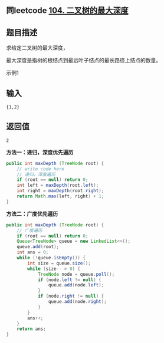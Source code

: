 ## 同leetcode [104. 二叉树的最大深度](https://leetcode-cn.com/problems/maximum-depth-of-binary-tree/)

## 题目描述

求给定二叉树的最大深度，

最大深度是指树的根结点到最远叶子结点的最长路径上结点的数量。

示例1

## 输入

```
{1,2}
```

## 返回值

```
2
```

**方法一：递归，深度优先遍历**

```java
public int maxDepth (TreeNode root) {
    // write code here
    // 递归，深度遍历
    if (root == null) return 0;
    int left = maxDepth(root.left);
    int right = maxDepth(root.right);
    return Math.max(left, right) + 1;
}
```
**方法二：广度优先遍历**

```java
public int maxDepth (TreeNode root) {   
    // 广度遍历
    if (root == null) return 0;
    Queue<TreeNode> queue = new LinkedList<>();
    queue.add(root);
    int ans = 0;
    while (!queue.isEmpty()) {
        int size = queue.size();
        while (size-- > 0) {
            TreeNode node = queue.poll();
            if (node.left != null) {
                queue.add(node.left);
            }
            if (node.right != null) {
                queue.add(node.right);
            }
        }
        ans++;
    }
    return ans;
}
```